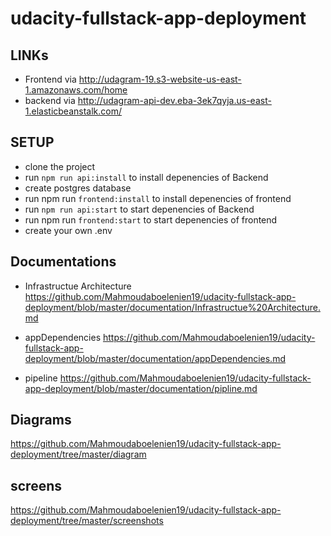 # udacity-fullstack-app-deployment


## LINKs 


- Frontend via http://udagram-19.s3-website-us-east-1.amazonaws.com/home
- backend via http://udagram-api-dev.eba-3ek7qyja.us-east-1.elasticbeanstalk.com/


## SETUP

- clone the project 
- run `npm run api:install` to  install depenencies of Backend
- create postgres database
- run npm run `frontend:install` to install depenencies of frontend
- run `npm run api:start` to  start depenencies of Backend
- run npm run `frontend:start` to start depenencies of frontend
- create your own .env


## Documentations

* Infrastructue Architecture
 https://github.com/Mahmoudaboelenien19/udacity-fullstack-app-deployment/blob/master/documentation/Infrastructue%20Architecture.md

* appDependencies
https://github.com/Mahmoudaboelenien19/udacity-fullstack-app-deployment/blob/master/documentation/appDependencies.md

* pipeline
https://github.com/Mahmoudaboelenien19/udacity-fullstack-app-deployment/blob/master/documentation/pipline.md


## Diagrams
https://github.com/Mahmoudaboelenien19/udacity-fullstack-app-deployment/tree/master/diagram

## screens 

https://github.com/Mahmoudaboelenien19/udacity-fullstack-app-deployment/tree/master/screenshots

